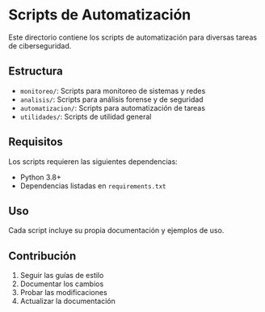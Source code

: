 # Scripts de Automatización

Este directorio contiene los scripts de automatización para diversas tareas de ciberseguridad.

## Estructura

- `monitoreo/`: Scripts para monitoreo de sistemas y redes
- `analisis/`: Scripts para análisis forense y de seguridad
- `automatizacion/`: Scripts para automatización de tareas
- `utilidades/`: Scripts de utilidad general

## Requisitos

Los scripts requieren las siguientes dependencias:
- Python 3.8+
- Dependencias listadas en `requirements.txt`

## Uso

Cada script incluye su propia documentación y ejemplos de uso.

## Contribución

1. Seguir las guías de estilo
2. Documentar los cambios
3. Probar las modificaciones
4. Actualizar la documentación 